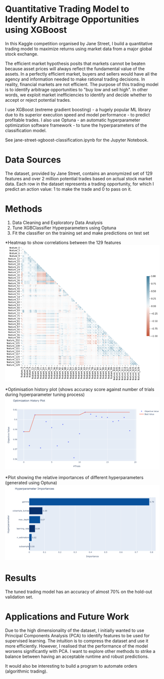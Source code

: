 # Quantitative Trading Model to Identify Arbitrage Opportunities using XGBoost
In this Kaggle competition organised by Jane Street, I build a quantitative trading model to maximize returns using market data from a major global stock exchange.

The efficient market hypothesis posits that markets cannot be beaten because asset prices will always reflect the fundamental value of the assets. In a perfectly efficient market, buyers and sellers would have all the agency and information needed to make rational trading decisions. In reality, financial markets are not efficient. The purpose of this trading model is to identify arbitrage opportunities to "buy low and sell high". In other words, we exploit market inefficiencies to identify and decide whether to accept or reject potential trades.

I use XGBoost (extreme gradient boosting) - a hugely popular ML library due to its superior execution speed and model performance - to predict profitable trades. I also use Optuna - an automatic hyperparameter optimization software framework - to tune the hyperparameters of the classification model.

See jane-street-xgboost-classification.ipynb for the Jupyter Notebook.

# Data Sources
The dataset, provided by Jane Street, contains an anonymized set of 129 features and over 2 million potential trades based on actual stock market data. Each row in the dataset represents a trading opportunity, for which I predict an action value: 1 to make the trade and 0 to pass on it. 

# Methods
1) Data Cleaning and Exploratory Data Analysis
2) Tune XGBClassifier Hyperparameters using Optuna
3) Fit the classifier on the training set and make predictions on test set

*Heatmap to show correlations between the 129 features
<img src="diagonal-correlation-heatmap.png"/>

*Optimisation history plot (shows accuracy score against number of trials during hyperparameter tuning process)
<img src="optimisation-history-plot.png"/>

*Plot showing the relative importances of different hyperparameters (generated using Optuna)
<img src="hyperparameter-importance-plot.png"/>

# Results
The tuned trading model has an accuracy of almost 70% on the hold-out validation set.

# Applications and Future Work
Due to the high dimensionality of the dataset, I initially wanted to use Principal Components Analysis (PCA) to identify features to be used for supervised learning. The intuition is to compress the dataset and use it more efficiently. However, I realised that the performance of the model worsens significantly with PCA. I want to explore other methods to strike a balance between having an acceptable runtime and robust predictions.

It would also be interesting to build a program to automate orders (algorithmic trading).
